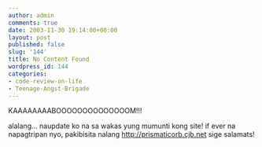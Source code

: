 ```yaml
---
author: admin
comments: true
date: 2003-11-30 19:14:00+00:00
layout: post
published: false
slug: '144'
title: No Content Found
wordpress_id: 144
categories:
- code-review-on-life
- Teenage-Angst-Brigade
---
```


KAAAAAAAABOOOOOOOOOOOOOOM!!!
  

  
alalang... naupdate ko na sa wakas yung mumunti kong site! if ever na napagtripan nyo, pakibisita nalang http://prismaticorb.cjb.net sige salamats!
